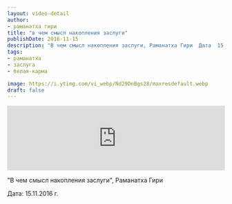 ```yaml
---
layout: video-detail
author:
- раманатха гири
title: "в чем смысл накопления заслуги"
publishDate: 2016-11-15
description: "В чем смысл накопления заслуги, Раманатха Гири  Дата  15.11.2016 г."
tags: 
- раманатха
- заслуга
- белая-карма

image: https://i.ytimg.com/vi_webp/Nd29DnBgs28/maxresdefault.webp
draft: false
---
```


<iframe width="100%" src="https://www.youtube.com/embed/Nd29DnBgs28" frameborder="0" allowfullscreen=""></iframe> 

 "В чем смысл накопления заслуги", Раманатха Гири

 Дата: 15.11.2016 г.

  

 